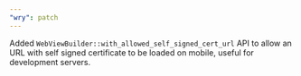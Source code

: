 ```yaml
---
"wry": patch
---
```


Added `WebViewBuilder::with_allowed_self_signed_cert_url` API to allow an URL with self signed certificate to be loaded on mobile, useful for development servers.
